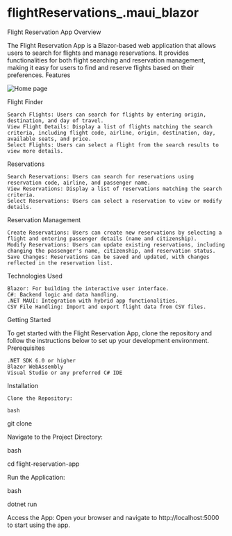 # flightReservations_.maui_blazor

Flight Reservation App
Overview

The Flight Reservation App is a Blazor-based web application that allows users to search for flights and manage reservations. It provides functionalities for both flight searching and reservation management, making it easy for users to find and reserve flights based on their preferences.
Features

 ![Home page]([https://res.cloudinary.com/demo/image/upload/sample.jpg](https://res.cloudinary.com/duk3olmgh/image/upload/v1722977417/flight_reservation_app1_pduagr.png))



Flight Finder

    Search Flights: Users can search for flights by entering origin, destination, and day of travel.
    View Flight Details: Display a list of flights matching the search criteria, including flight code, airline, origin, destination, day, available seats, and price.
    Select Flights: Users can select a flight from the search results to view more details.

Reservations

    Search Reservations: Users can search for reservations using reservation code, airline, and passenger name.
    View Reservations: Display a list of reservations matching the search criteria.
    Select Reservations: Users can select a reservation to view or modify details.

Reservation Management

    Create Reservations: Users can create new reservations by selecting a flight and entering passenger details (name and citizenship).
    Modify Reservations: Users can update existing reservations, including changing the passenger's name, citizenship, and reservation status.
    Save Changes: Reservations can be saved and updated, with changes reflected in the reservation list.

Technologies Used

    Blazor: For building the interactive user interface.
    C#: Backend logic and data handling.
    .NET MAUI: Integration with hybrid app functionalities.
    CSV File Handling: Import and export flight data from CSV files.

Getting Started

To get started with the Flight Reservation App, clone the repository and follow the instructions below to set up your development environment.
Prerequisites

    .NET SDK 6.0 or higher
    Blazor WebAssembly
    Visual Studio or any preferred C# IDE

Installation

    Clone the Repository:

    bash

git clone <repository-url>

Navigate to the Project Directory:

bash

cd flight-reservation-app

Run the Application:

bash

dotnet run

Access the App:
Open your browser and navigate to http://localhost:5000 to start using the app.
